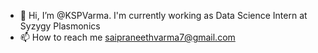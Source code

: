 - 👋 Hi, I’m @KSPVarma. I'm currently working as Data Science Intern at Syzygy Plasmonics
- 📫 How to reach me saipraneethvarma7@gmail.com

<!---
KSPVarma/KSPVarma is a ✨ special ✨ repository because its `README.md` (this file) appears on your GitHub profile.
You can click the Preview link to take a look at your changes.
--->

